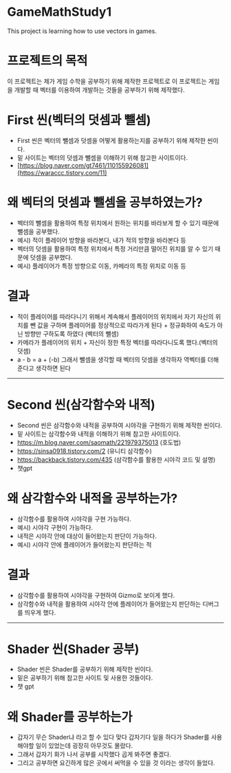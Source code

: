 # GameMathStudy1
This project is learning how to use vectors in games.

# 프로젝트의 목적
이 프로젝트는 제가 게임 수학을 공부하기 위해 제작한 프로젝트로 이 프로젝트는 게임을 개발할 때 벡터를 이용하여 개발하는 것들을 공부하기 위해 제작했다.

# First 씬(벡터의 덧셈과 뺄셈)
 - First 씬은 벡터의 뺄셈과 덧셈을 어떻게 활용하는지를 공부하기 위해 제작한 씬이다.
 - 밑 사이트는 벡터의 덧셈과 뺄셈을 이해하기 위해 참고한 사이트이다.
 - [https://blog.naver.com/gt7461/110155926081](https://waraccc.tistory.com/11)

# 왜 벡터의 덧셈과 뺄셈을 공부하였는가?
 - 벡터의 뺄셈을 활용하여 특정 위치에서 원하는 위치를 바라보게 할 수 있기 때문에 뺄셈을 공부했다. 
 - 예시) 적이 플레이어 방향을 바라본다, 내가 적의 방향을 바라본다 등
 - 벡터의 덧셈을 활용하여 특정 위치에서 특정 거리만큼 떨어진 위치를 알 수 있기 때문에 덧셈을 공부했다.
 - 예시) 플레이어가 특정 방향으로 이동, 카메라의 특정 위치로 이동 등

# 결과
 - 적이 플레이어를 따라다니기 위해서 계속해서 플레이어의 위치에서 자기 자신의 위치를 뺀 값을 구하며 플레이어를 정상적으로 따라가게 된다 + 정규화하여 속도가 아닌 방향만 구하도록 하였다 (벡터의 뺄셈)
 - 카메라가 플레이어의 위치 + 자신이 정한 특정 벡터를 따라다니도록 했다.(벡터의 덧셈)
 - a - b = a + (-b) 그래서 뺄셈을 생각할 때 벡터의 덧셈을 생각하자 역벡터를 더해준다고 생각하면 된다
-----------------------------------------------------------------------------------------------------------------------------------------------------------------------------------------------------------------------
# Second 씬(삼각함수와 내적)
 - Second 씬은 삼각함수와 내적을 공부하여 시야각을 구현하기 위해 제작한 씬이다.
 - 밑 사이트는 삼각함수와 내적을 이해하기 위해 참고한 사이트이다.
 - https://m.blog.naver.com/saomath/221979375013 (호도법)
 - https://sinsa0918.tistory.com/2 (유니티 삼각함수)
 - https://backback.tistory.com/435 (삼각함수를 활용한 시야각 코드 및 설명)
 - 챗gpt

# 왜 삼각함수와 내적을 공부하는가?
 - 삼각함수를 활용하여 시야각을 구현 가능하다.
 - 예시) 시야각 구현이 가능하다.
 - 내적은 시야각 안에 대상이 들어왔는지 판단이 가능하다.
 - 예시) 시야각 안에 플레이어가 들어왔는지 판단하는 적

# 결과
 - 삼각함수를 활용하여 시야각을 구현하여 Gizmo로 보이게 했다.
 - 삼각함수와 내적을 활용하여 시야각 안에 플레이어가 들어왔는지 판단하는 디버그를 띄우게 했다.
--------------------------------------------------------------------------------------------------------------------------------------------------------------------------------------------------------------------------------
# Shader 씬(Shader 공부)
 - Shader 씬은 Shader를 공부하기 위해 제작한 씬이다.
 - 밑은 공부하기 위해 참고한 사이트 및 사용한 것들이다.
 - 챗 gpt

# 왜 Shader를 공부하는가
 - 갑자기 무슨 Shader냐 라고 할 수 있다 맞다 갑자기다 일을 하다가 Shader를 사용해야할 일이 있었는데 굉장히 아무것도 몰랐다.
 - 그래서 갑자기 화가 나서 공부를 시작했다 곱게 봐주면 좋겠다.
 - 그리고 공부하면 요긴하게 많은 곳에서 써먹을 수 있을 것 이라는 생각이 들었다.
